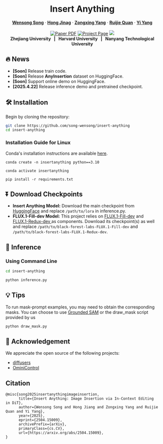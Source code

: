 <h1 align="center">Insert Anything</h2>
<p align="center">
<a href="https://song-wensong.github.io/"><strong>Wensong Song</strong></a>
·
<a href="https://openreview.net/profile?id=~Hong_Jiang4"><strong>Hong Jinag</strong></a>
·
<a href="https://z-x-yang.github.io/"><strong>Zongxing Yang</strong></a>
·
<a href="https://scholar.google.com/citations?user=WKLRPsAAAAAJ&hl=en"><strong>Ruijie Quan</strong></a>
·
<a href="https://scholar.google.com/citations?user=RMSuNFwAAAAJ&hl=en"><strong>Yi Yang</strong></a>
<br>
<br>
    <a href="https://arxiv.org/pdf/2504.15009"><img src='https://img.shields.io/badge/arXiv-InsertAnything-red?color=%23aa1a1a' alt='Paper PDF'></a>
    <a href='https://song-wensong.github.io/insert-anything/'><img src='https://img.shields.io/badge/Project%20Page-InsertAnything-cyan?logoColor=%23FFD21E&color=%23cbe6f2' alt='Project Page'></a>
    <a href=''><img src='https://img.shields.io/badge/Hugging%20Face-InsertAnything-yellow?logoColor=%23FFD21E&color=%23ffcc1c'></a>
<br>
<b>Zhejiang University &nbsp; | &nbsp; Harvard University &nbsp; | &nbsp;  Nanyang Technological University </b>
</p>

## 🔥 News

* **[Soon]** Release train code.
* **[Soon]** Release **AnyInsertion** dataset on HuggingFace.
* **[Soon]** Support online demo on HuggingFace.
* **[2025.4.22]** Release inference demo and pretrained checkpoint.


## 🛠️ Installation

Begin by cloning the repository:

```bash
git clone https://github.com/song-wensong/insert-anything
cd insert-anything
```

### Installation Guide for Linux

Conda's installation instructions are available [here](https://docs.anaconda.com/free/miniconda/index.html).

```shell
conda create -n insertanything python==3.10

conda activate insertanything

pip install -r requirements.txt
```


## ⏬ Download Checkpoints
*   **Insert Anything Model:** Download the main checkpoint from [HuggingFace](https://huggingface.co/WensongSong/Insert-Anything) and replace `/path/to/lora` in inference.py.
*   **FLUX.1-Fill-dev Model:** This project relies on [FLUX.1-Fill-dev](https://huggingface.co/black-forest-labs/FLUX.1-Fill-dev) and [FLUX.1-Redux-dev ](https://huggingface.co/black-forest-labs/FLUX.1-Redux-dev) as components. Download its checkpoint(s) as well and replace `/path/to/black-forest-labs-FLUX.1-Fill-dev` and `/path/to/black-forest-labs-FLUX.1-Redux-dev`.

## 🎥 Inference
### Using Command Line
```bash
cd insert-anything

python inference.py
```


## 💡 Tips

To run mask-prompt examples, you may need to obtain the corresponding masks. You can choose to use [Grounded SAM](https://github.com/IDEA-Research/Grounded-Segment-Anything) or the draw_mask script provided by us

```Bash
python draw_mask.py 
```



## 🤝 Acknowledgement

We appreciate the open source of the following projects:

* [diffusers](https://github.com/huggingface/diffusers)
* [OminiControl](https://github.com/Yuanshi9815/OminiControl)

## Citation
```
@misc{song2025insertanythingimageinsertion,
      title={Insert Anything: Image Insertion via In-Context Editing in DiT}, 
      author={Wensong Song and Hong Jiang and Zongxing Yang and Ruijie Quan and Yi Yang},
      year={2025},
      eprint={2504.15009},
      archivePrefix={arXiv},
      primaryClass={cs.CV},
      url={https://arxiv.org/abs/2504.15009}, 
}
```